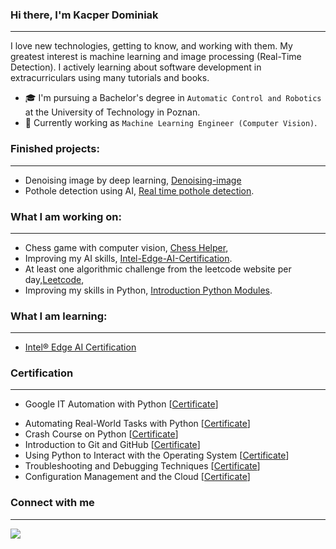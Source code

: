 ### Hi there, I'm Kacper Dominiak
----
I love new technologies, getting to know, and working with them. My greatest interest is machine learning and image processing (Real-Time Detection). I actively learning about software development in extracurriculars using many tutorials and books.

- 🎓 I'm pursuing a Bachelor's degree in  `Automatic Control and Robotics` at the University of Technology in Poznan.
- 💼 Currently working as `Machine Learning Engineer (Computer Vision)`.

### Finished projects:
----
 - Denoising image by deep learning, [Denoising-image](https://github.com/kdominiaq/Denoising-image)
 - Pothole detection using AI, [Real time pothole detection](https://github.com/kdominiaq/Real-time-pothole-detection).
 
### What I am working on:
----
 - Chess game with computer vision, [Chess Helper](https://github.com/kdominiaq/Chess_Helper),
 - Improving my AI skills, [Intel-Edge-AI-Certification](https://github.com/kdominiaq/Intel-Edge-AI-Certification).
 - At least one algorithmic challenge from the leetcode website per day,[Leetcode](https://github.com/kdominiaq/Leetcode),
 - Improving my skills in Python, [Introduction Python Modules](https://github.com/kdominiaq/Introduction-Python-Modules).
 
### What I am learning: 
---

- [Intel® Edge AI Certification](https://www.intel.com/content/www/us/en/developer/tools/devcloud/edge/learn/certification.html)

### Certification 
---
- Google IT Automation with Python [[Certificate](https://www.coursera.org/account/accomplishments/specialization/certificate/4F888M2WZHSA)]
* Automating Real-World Tasks with Python [[Certificate](https://www.coursera.org/account/accomplishments/certificate/L3A5RZZP5KJ2)]
* Crash Course on Python [[Certificate](https://www.coursera.org/account/accomplishments/certificate/K9ZASNQ4CNSW)]
* Introduction to Git and GitHub [[Certificate](https://www.coursera.org/account/accomplishments/certificate/57NH8AR79E3G)]
* Using Python to Interact with the Operating System [[Certificate](https://www.coursera.org/account/accomplishments/certificate/U8RP6YJY5KNM)]
* Troubleshooting and Debugging Techniques [[Certificate](https://www.coursera.org/account/accomplishments/verify/MMN7B46AWGGS)]
* Configuration Management and the Cloud [[Certificate](https://www.coursera.org/account/accomplishments/certificate/CU4MSNVCNRRE)]

### Connect with me
---
[![](https://camo.githubusercontent.com/b69828fc49d6167108b8fa659f4d9a4a94e021bc89ae7a89363bec1a6aa6790a/68747470733a2f2f696d672e736869656c64732e696f2f62616467652f6c696e6b6564696e2d2532333132313030452e7376673f267374796c653d666f722d7468652d6261646765266c6f676f3d6c696e6b6564696e266c6f676f436f6c6f723d776869746526636f6c6f723d626c61636b)](https://pl.linkedin.com/in/kacper-dominiak?trk=public_profile_browsemap)
